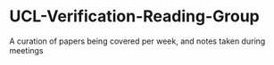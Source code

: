 # UCL-Verification-Reading-Group
A curation of papers being covered per week, and notes taken during meetings
